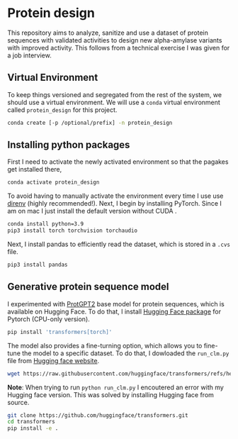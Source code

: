 # Protein design
This repository aims to analyze, sanitize and use a dataset of protein sequences with validated activities to design new alpha-amylase variants with improved activity. This follows from a technical exercise I was given for a job interview.

## Virtual Environment

To keep things versioned and segregated from the rest of the system, we should
use a virtual environment. We will use a `conda` virtual environment called
`protein_design` for this project.

``` sh
conda create [-p /optional/prefix] -n protein_design
```

## Installing python packages
First I need to activate the newly activated environment so that the pagakes get installed there,
``` sh
conda activate protein_design
```
To avoid having to manually activate the environment every time I use use
[direnv](https://direnv.net/) (highly recommended!).
Next, I begin by installing PyTorch. Since I am on mac I just install the default version without CUDA .

``` sh
conda install python=3.9
pip3 install torch torchvision torchaudio
```
Next, I install pandas to efficiently read the dataset, which is stored in a `.cvs` file.

``` sh
pip3 install pandas
```
## Generative protein sequence model 
I experimented with [ProtGPT2](https://huggingface.co/nferruz/ProtGPT2) base model for protein sequences, which is available on Hugging Face. To do that, I install [Hugging Face package](https://huggingface.co/docs/transformers/installation) for Pytorch (CPU-only version).
``` sh
pip install 'transformers[torch]'
```
The model also provides a fine-turning option, which allows you to fine-tune the model to a specific dataset. To do that, I dowloaded the `run_clm.py` file from [Hugging face website](https://github.com/huggingface/transformers/blob/main/examples/pytorch/language-modeling/run_clm.py).
```sh
wget https://raw.githubusercontent.com/huggingface/transformers/refs/heads/main/examples/pytorch/language-modeling/run_clm.py
```

**Note**: When trying to run `python run_clm.py` I encoutered an error with my Hugging face version. This was solved by installing Hugging face from source.
```sh
git clone https://github.com/huggingface/transformers.git
cd transformers
pip install -e .
```

